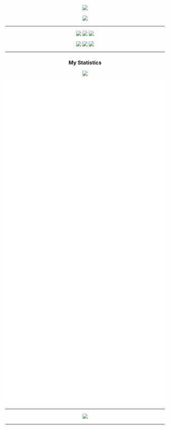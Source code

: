 <div align="center">
	<p>
		<img src = "https://readme-typing-svg.herokuapp.com?duration=2500&size=26&color=20C20E&center=true&lines=Hey,+I'm+Valensce!">
	</p>
	<p>
		<img src="https://profile-counter.glitch.me/valensce/count.svg">
	</p>
	<hr>
	<p>
		<img src="https://gpvc.arturio.dev/Valensce">
		<img src="https://img.shields.io/github/stars/Valensce">
		<a href="https://github.com/TurnipGuy30"><img src="https://img.shields.io/badge/Shoutout-TurnipGuy30-cyan"></a>
	</p>
	<p>
		<a href="mailto:swarovskiswanski@gmail.com"><img src="https://img.shields.io/badge/My-Email-99A5FF"></a>
		<a href="https://github.com/Valensce/School-projects"><img src="https://img.shields.io/badge/My-Assignments-blueviolet"></a>
		<a href="https://open.spotify.com/user/8jsmxggsn2pqgcphminrgxxwf"><img src="https://img.shields.io/badge/My-Spotify-darkgreen"></a>
	</p>
	<hr>
	<h3>My Statistics</h3>
	<p>
		<img src="https://github-readme-stats.vercel.app/api/top-langs?username=Valensce&show_icons=true&locale=en&layout=compact&theme=tokyonight&langs_count=10">
	</p>
	<p>
		<img src="github-metrics.svg">
	</p>
	<hr>
	<p>
		<img src="https://github-profile-trophy.vercel.app/?username=Valensce&column=-1&theme=dracula">
	</p>
	<hr>
</div>
